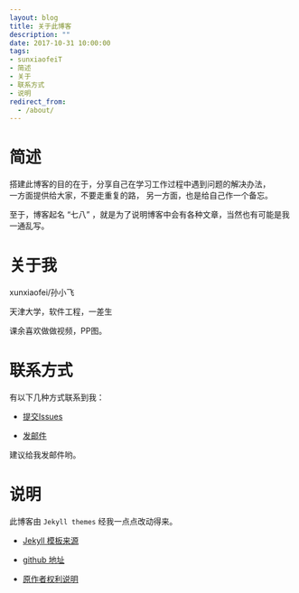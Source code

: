 ```yaml
---
layout: blog
title: 关于此博客
description: ""
date: 2017-10-31 10:00:00
tags: 
- sunxiaofeiT
- 简述
- 关于
- 联系方式
- 说明
redirect_from:
  - /about/
---
```


# 简述
  搭建此博客的目的在于，分享自己在学习工作过程中遇到问题的解决办法，  
  一方面提供给大家，不要走重复的路，
  另一方面，也是给自己作一个备忘。

  至于，博客起名 “七八” ，就是为了说明博客中会有各种文章，当然也有可能是我一通乱写。

# 关于我
  xunxiaofei/孙小飞  

  天津大学，软件工程，一差生    
  
  课余喜欢做做视频，PP图。 
 
# 联系方式
 
  有以下几种方式联系到我：

* [提交Issues](https://github.com/sunxiaofeiT)
 
* [发邮件](mailto:wobushixiaofei@gmail.com)

建议给我发邮件哟。

# 说明

此博客由 `Jekyll themes` 经我一点点改动得来。

* [Jekyll 模板来源](http://jekyllthemes.org/)
  
* [github 地址](https://github.com/Liberxue/liberxue.github.io)    
  
* [原作者权利说明](https://liberxue.github.io/about?liberxue)  
